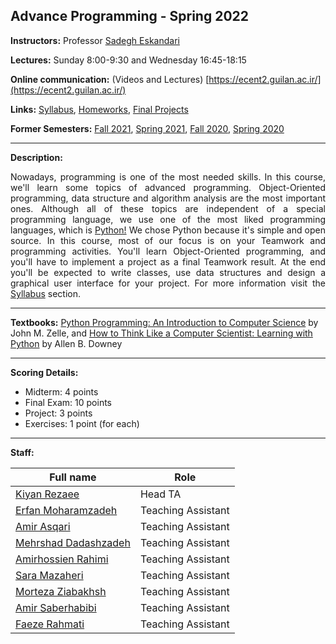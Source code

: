 ## Advance Programming - Spring 2022

**Instructors:** Professor [Sadegh Eskandari](https://sadegh28.github.io/eskandari) 

**Lectures:** Sunday 8:00-9:30 and Wednesday 16:45-18:15


**Online communication:** (Videos and Lectures) [https://ecent2.guilan.ac.ir/](https://ecent2.guilan.ac.ir/)

**Links:**
<a href="syllabus.md">Syllabus</a>, <a href="homeworks.md">Homeworks</a>, <a href='final.md'>Final Projects</a>

**Former Semesters:**
[Fall 2021](https://sadegh28.github.io/AP1400-1/), [Spring 2021](https://sadegh28.github.io/AP99002/), [Fall 2020](https://sadegh28.github.io/AP99001/), [Spring 2020](https://sadegh28.github.io/AP98992/)

<hr>

**Description:** 
<p align="justify">Nowadays, programming is one of the most needed skills. In this course, we'll learn some topics of advanced programming. Object-Oriented programming, data structure and algorithm analysis are the most important ones. Although all of these topics are independent of a special programming language, we use one of the most liked programming languages, which is <a  href="https://www.python.org/" target="_blank">Python!</a> We chose Python because it's simple and open source. In this course, most of our focus is on your Teamwork and programming activities. You'll learn Object-Oriented programming, and you'll have to implement a project as a final Teamwork result. At the end you'll be expected to write classes, use data structures and design a graphical user interface for your project. For more information visit the <a href="syllabus.md">Syllabus</a> section.</p>
<hr>

**Textbooks:** [Python Programming: An Introduction to Computer Science](https://www.amazon.com/Python-Programming-Introduction-Computer-Science/dp/1590282752) by John M. Zelle, and [How to Think Like a Computer Scientist: Learning with Python](https://www.amazon.com/How-Think-Like-Computer-Scientist/dp/0971677506) by Allen B. Downey
<hr>

**Scoring Details:**
- Midterm: 4 points
- Final Exam: 10 points
- Project: 3 points
- Exercises: 1 point (for each)

<hr>

**Staff:**

| Full name            | Role               |
|----------------------|--------------------|
| [Kiyan Rezaee](https://www.linkedin.com/in/kiyan-rezaee-7631751a4/)         | Head TA            |
| [Erfan Moharamzadeh](https://www.linkedin.com/in/erfanmoharamzadeh/)   | Teaching Assistant |
| [Amir Asqari](https://www.linkedin.com/in/amir-asghary-8a1037177)          | Teaching Assistant |
| [Mehrshad Dadashzadeh](https://www.linkedin.com/in/mehrshad-dadashzadeh-7053491b3/) | Teaching Assistant |
| [Amirhossien Rahimi](https://www.linkedin.com/in/amir-hossein-rahimi-bb27b71b3/)   | Teaching Assistant |
| [Sara Mazaheri](https://www.linkedin.com/in/sara-mazaheri-399a6b191/)        | Teaching Assistant |
| [Morteza Ziabakhsh](https://www.linkedin.com/in/morteza-ziabakhsh-25307618b)    | Teaching Assistant |
| [Amir Saberhabibi](https://www.linkedin.com/in/amir-saberhabibi-2173a821a)     | Teaching Assistant |
| [Faeze Rahmati](https://www.linkedin.com/in/faezeh-rahmati-569620231/)        | Teaching Assistant |

